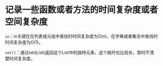 # 记录一些函数或者方法的时间复杂度或者空间复杂度

`in`：in关键在在列表或元组中查找时时间复杂度为O(n)，在字典或者集合中查找时时间复杂度为O(1)。

`set()`：通过set(List)返回这个List中的独特元素，这个耗时也比较长，暂时不清楚时间复杂度。